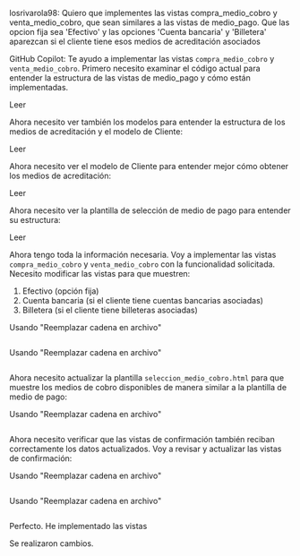 losrivarola98: Quiero que implementes las vistas compra_medio_cobro y venta_medio_cobro, que sean similares a las vistas de medio_pago. Que las opcion fija sea 'Efectivo' y las opciones 'Cuenta bancaria' y 'Billetera' aparezcan si el cliente tiene esos medios de acreditación asociados

GitHub Copilot: Te ayudo a implementar las vistas `compra_medio_cobro` y `venta_medio_cobro`. Primero necesito examinar el código actual para entender la estructura de las vistas de medio_pago y cómo están implementadas. 

Leer [](file:///home/brandon-rivarola/Escritorio/Casa%20de%20cambios/proyectoIS/proyecto/transacciones/views.py)

Ahora necesito ver también los modelos para entender la estructura de los medios de acreditación y el modelo de Cliente: 

Leer [](file:///home/brandon-rivarola/Escritorio/Casa%20de%20cambios/proyectoIS/proyecto/medios_acreditacion/models.py)

Ahora necesito ver el modelo de Cliente para entender mejor cómo obtener los medios de acreditación: 

Leer [](file:///home/brandon-rivarola/Escritorio/Casa%20de%20cambios/proyectoIS/proyecto/clientes/models.py)

Ahora necesito ver la plantilla de selección de medio de pago para entender su estructura: 

Leer [](file:///home/brandon-rivarola/Escritorio/Casa%20de%20cambios/proyectoIS/proyecto/transacciones/templates/transacciones/seleccion_medio_pago.html)

Ahora tengo toda la información necesaria. Voy a implementar las vistas `compra_medio_cobro` y `venta_medio_cobro` con la funcionalidad solicitada. Necesito modificar las vistas para que muestren:

1. Efectivo (opción fija)
2. Cuenta bancaria (si el cliente tiene cuentas bancarias asociadas)
3. Billetera (si el cliente tiene billeteras asociadas) 

Usando "Reemplazar cadena en archivo"


```

```


Usando "Reemplazar cadena en archivo"


```

```
Ahora necesito actualizar la plantilla `seleccion_medio_cobro.html` para que muestre los medios de cobro disponibles de manera similar a la plantilla de medio de pago: 

Usando "Reemplazar cadena en archivo"


```

```
Ahora necesito verificar que las vistas de confirmación también reciban correctamente los datos actualizados. Voy a revisar y actualizar las vistas de confirmación: 

Usando "Reemplazar cadena en archivo"


```

```


Usando "Reemplazar cadena en archivo"


```

```
Perfecto. He implementado las vistas 

Se realizaron cambios.
